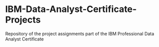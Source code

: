 # IBM-Data-Analyst-Certificate-Projects
Repository of the project assignments part of the IBM Professional Data Analyst Certificate
